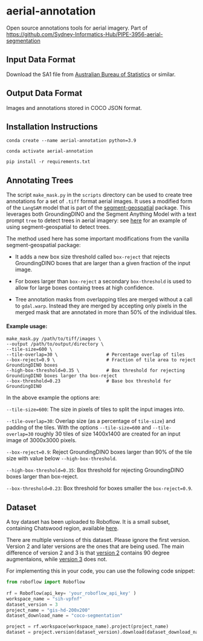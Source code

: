 # aerial-annotation
Open source annotations tools for aerial imagery. Part of https://github.com/Sydney-Informatics-Hub/PIPE-3956-aerial-segmentation


## Input Data Format

Download the SA1 file from [Australian Bureau of Statistics](https://www.abs.gov.au/statistics/standards/australian-statistical-geography-standard-asgs-edition-3/jul2021-jun2026/access-and-downloads/digital-boundary-files) or similar.

## Output Data Format

Images and annotations stored in COCO JSON format. 



## Installation Instructions

```
conda create --name aerial-annotation python=3.9

conda activate aerial-annotation

pip install -r requirements.txt

```

## Annotating Trees

The script `make_mask.py` in the `scripts` directory can be used to create tree annotations for a set of `.tiff` format aerial images. It uses a modified form of the
`LangSAM` model that is part of the [segment-geospatial](https://samgeo.gishub.org/) package. This leverages both GroundingDINO and the Segment Anything Model with a
text prompt `tree` to detect trees in aerial imagery: see [here](https://samgeo.gishub.org/examples/text_prompts/) for an example of using segment-geospatial to detect
trees.

The method used here has some important modifications from the vanilla segment-geospatial package:

- It adds a new box size threshold called `box-reject` that rejects GroundingDINO boxes that are larger than a given fraction of the input image.

- For boxes larger than `box-reject` a secondary `box-threshold` is used to allow for large boxes containg trees at high confidence.

- Tree annotation masks from overlapping tiles are merged without a call to `gdal.warp`. Instead they are merged by accepting only pixels in the merged mask that are annotated in more than 50% of the individual tiles.

#### Example usage:

```
make_mask.py /path/to/tiff/images \
--output /path/to/output/directory \
--tile-size=600 \                    
--tile-overlap=30 \                  # Percentage overlap of tiles
--box-reject=0.9 \                   # Fraction of tile area to reject GroundingDINO boxes
--high-box-threshold=0.35 \          # Box threshold for rejecting GroundingDINO boxes larger tha box-reject
--box-threshold=0.23                 # Base box threshold for GroundingDINO
```

In the above example the options are:

`--tile-size=600`: The size in pixels of tiles to split the input images into.

`--tile-overlap=30`: Overlap size (as a percentage of `tile-size`) and padding of the tiles. With the options `--tile-size=600` and `--tile-overlap=30` roughly 30 tiles of size 1400x1400 are created for an input image of 3000x3000 pixels.

`--box-reject=0.9`: Reject GroundingDINO boxes larger than 90% of the tile size with value below `--high-box-threshold`.

`--high-box-threshold=0.35`: Box threshold for rejecting GroundingDINO boxes larger than box-reject.

`--box-threshold=0.23`: Box threshold for boxes smaller the `box-reject=0.9`.

## Dataset

A toy dataset has been uploaded to Roboflow. It is a small subset, containing Chatswood region, available [here](https://universe.roboflow.com/sih-vpfnf/gis-hd-200x200).

There are multiple versions of this dataset. Please ignore the first version. Version 2 and later versions are the ones that are being used. The main difference of version 2 and 3 is that [version 2](https://universe.roboflow.com/sih-vpfnf/gis-hd-200x200/2) contains 90 degree augmentaions, while [version 3](https://universe.roboflow.com/sih-vpfnf/gis-hd-200x200/3) does not.

For implementing this in your code, you can use the following code snippet:

```python
from roboflow import Roboflow
 
rf = Roboflow(api_key= 'your_roboflow_api_key' )
workspace_name = "sih-vpfnf" 
dataset_version = 3 
project_name = "gis-hd-200x200" 
dataset_download_name = "coco-segmentation" 

project = rf.workspace(workspace_name).project(project_name)
dataset = project.version(dataset_version).download(dataset_download_name)
```
<!-- 
# Register the dataset
from detectron2.data.datasets import register_coco_instances
dataset_name = "chatswood-dataset" #@param {type:"string"}
dataset_folder = "gis-hd-200x200" #@param {type:"string"}
register_coco_instances(f"{dataset_name}_train", {}, f"{dataset_folder}/train/_annotations.coco.json", f"/content/{dataset_folder}/train/")
register_coco_instances(f"{dataset_name}_val", {}, f"{dataset_folder}/valid/_annotations.coco.json", f"/content/{dataset_folder}/valid/")
register_coco_instances(f"{dataset_name}_test", {}, f"{dataset_folder}/test/_annotations.coco.json", f"/content/{dataset_folder}/test/")

# Use the dataset
from detectron2.config import get_cfg

cfg = get_cfg()
cfg.DATASETS.TRAIN = (f"{dataset_name}_train",)
cfg.DATASETS.TEST = (f"{dataset_name}_test",)
# then do the other configs

### Commit rules:

In this project, `pre-commit` is being used. Hence, please make sure you have it in your
environment by installing it with `pip install pre-commit`.

Make sure to run pre-commit on each commit. You can run it before commit on all files in the
repository using `pre-commit run --all-files`. Otherwise, you can run it via `pre-commit run`
which will only run it on files staged for commit.

Alternatively, to add the hook, after installing pre-commit, run:

```
pre-commit install
```

this will run the pre-commit hooks every time you commit changes to the repository.

